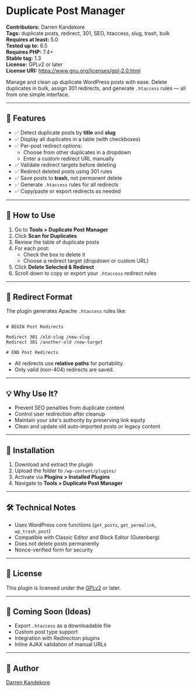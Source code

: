 # Duplicate Post Manager

**Contributors:** Darren Kandekore  
**Tags:** duplicate posts, redirect, 301, SEO, htaccess, slug, trash, bulk  
**Requires at least:** 5.0  
**Tested up to:** 6.5  
**Requires PHP:** 7.4+  
**Stable tag:** 1.3  
**License:** GPLv2 or later  
**License URI:** https://www.gnu.org/licenses/gpl-2.0.html  

Manage and clean up duplicate WordPress posts with ease. Delete duplicates in bulk, assign 301 redirects, and generate `.htaccess` rules — all from one simple interface.

---

## 🔧 Features

- ✅ Detect duplicate posts by **title** and **slug**
- ✅ Display all duplicates in a table (with checkboxes)
- ✅ Per-post redirect options:
  - Choose from other duplicates in a dropdown
  - Enter a custom redirect URL manually
- ✅ Validate redirect targets before deleting
- ✅ Redirect deleted posts using 301 rules
- ✅ Save posts to **trash**, not permanent delete
- ✅ Generate `.htaccess` rules for all redirects
- ✅ Copy/paste or export redirects as needed

---

## 🚀 How to Use

1. Go to **Tools > Duplicate Post Manager**
2. Click **Scan for Duplicates**
3. Review the table of duplicate posts
4. For each post:
   - Check the box to delete it
   - Choose a redirect target (dropdown or custom URL)
5. Click **Delete Selected & Redirect**
6. Scroll down to copy or export your `.htaccess` redirect rules

---

## 🧠 Redirect Format

The plugin generates Apache `.htaccess` rules like:

```

# BEGIN Post Redirects

Redirect 301 /old-slug /new-slug
Redirect 301 /another-old /new-target

# END Post Redirects

```

- All redirects use **relative paths** for portability.
- Only valid (non-404) redirects are saved.

---

## 💡 Why Use It?

- Prevent SEO penalties from duplicate content  
- Control user redirection after cleanup  
- Maintain your site's authority by preserving link equity  
- Clean and update old auto-imported posts or legacy content  

---

## 📂 Installation

1. Download and extract the plugin
2. Upload the folder to `/wp-content/plugins/`
3. Activate via **Plugins > Installed Plugins**
4. Navigate to **Tools > Duplicate Post Manager**

---

## 🛠 Technical Notes

- Uses WordPress core functions (`get_posts`, `get_permalink`, `wp_trash_post`)
- Compatible with Classic Editor and Block Editor (Gutenberg)
- Does not delete posts permanently
- Nonce-verified form for security

---

## 📜 License

This plugin is licensed under the [GPLv2](https://www.gnu.org/licenses/gpl-2.0.html) or later.

---

## 🧪 Coming Soon (Ideas)

- Export `.htaccess` as a downloadable file
- Custom post type support
- Integration with Redirection plugins
- Inline AJAX validation of manual URLs

---

## 👤 Author

[Darren Kandekore](https://github.com/dkandekore)  
